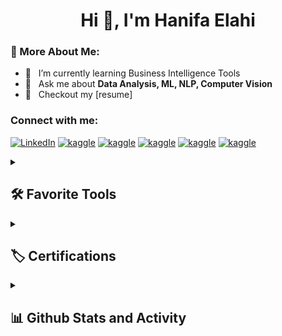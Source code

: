 <h1 align="center">Hi 👋, I'm Hanifa Elahi</h1>

### 🧐 More About Me:

- 🌱 &nbsp; I’m currently learning Business Intelligence Tools
- 💬 &nbsp; Ask me about **Data Analysis, ML, NLP, Computer Vision**
- 📝 &nbsp; Checkout my [resume]


<h3 align="left">Connect with me:</h3>

<a href="https://fb.com/hanifa.elahi.18/" /></a>
</p>

  <p>
      <a href="https://linkedin.com/in/hanifa-elahi-98570a197/"><img alt="LinkedIn" src="https://img.shields.io/badge/linkedin-%230077B5.svg?style=for-the-badge&logo=linkedin&logoColor=white"></a>
      <a href="https://www.hackerrank.com/hanifa_elahi"><img alt="kaggle" src="https://img.shields.io/badge/-Hackerrank-2EC866?style=for-the-badge&logo=HackerRank&logoColor=white"></a>
      <a href="https://kaggle.com/hanifaelahi"><img alt="kaggle" src="https://img.shields.io/badge/Kaggle-4A154B?style=for-the-badge&logo=kaggle&logoColor=white"></a>
      <a href="https://fb.com/hanifa.elahi.18/"><img alt="kaggle" src="https://img.shields.io/badge/Facebook-%231877F2.svg?style=for-the-badge&logo=Facebook&logoColor=white"></a>
      <a href="hanifa.elahi@gmail.com"><img alt="kaggle" src="https://img.shields.io/badge/Gmail-D14836?style=for-the-badge&logo=gmail&logoColor=white"></a>
        <a href="https://replit.com/@HanifaElahi?path="><img alt="kaggle" src="https://img.shields.io/badge/Replit-%23F7A41D?style=for-the-badge&logo=Replit&logoColor=white"></a>
  </p>
  

<details> <summary><h2>🛠️ Favorite Tools</h2></summary>
  
### 🔥 Data Visualization Tools & Libraries

  <p>
      <a href="#"><img alt="Microsoft Power BI" src="https://img.shields.io/badge/power-bi.svg?logo=power-bi&logoColor=white"></a>
      <a href="#"><img alt="Looker Studio" src="https://img.shields.io/badge/looker-7D00FF.svg?logo=looker&logoColor=white"></a>
      <a href="#"><img alt="Tableau" src="https://img.shields.io/badge/Tableau-E97627.svg?logo=Tableau&logoColor=white"></a>
      <a href="#"><img alt="Matplotlib" src="https://img.shields.io/badge/Matplotlib-298D46?logo=Matplotlib&logoColor=white"></a>
      <a href="#"><img alt="seaborn" src="https://img.shields.io/badge/seaborn-7D4698?logo=seaborn&logoColor=white"></a>
      <a href="#"><img alt="Plotly" src="https://img.shields.io/badge/plotly-E6007A.svg?logo=plotly&logoColor=white"></a>
  </p>
  
  
 ### 🔥 Machine Learning & Artificial Intelligence

  <p>
      <a href="#"><img alt="scikit learn" src="https://img.shields.io/badge/scikitlearn-2962FF?logo=scikitlearn&logoColor=white"></a>
      <a href="#"><img alt="Keras" src="https://img.shields.io/badge/Keras-B71C1C?logo=Keras&logoColor=white"></a>
  </p>
  
### 🔥 Computer Vision
  
  <p>
      <a href="#"><img alt="DeepFace" src="https://img.shields.io/badge/DeepFace-543DE0?logo=DeepFace&logoColor=white"></a>
      <a href="#"><img alt="Open CV" src="https://img.shields.io/badge/open-cv.svg?logo=opencv&logoColor=white"></a>
      <a href="#"><img alt="Mediapipe" src="https://img.shields.io/badge/Mediapipe-161637?logo=Mediapipe&logoColor=white"></a>
  </p>
  
### 🔥 Natural Language Processing
  
  <p>
      <a href="#"><img alt="NLTK" src="https://img.shields.io/badge/NLTK-0000CC?logo=NLTK&logoColor=white"></a>
      <a href="#"><img alt="Gensim" src="https://img.shields.io/badge/Gensim-BB8907?logo=Gensim&logoColor=white"></a>
      <a href="#"><img alt="spaCy" src="https://img.shields.io/badge/spaCy-470137?logo=spaCy&logoColor=white"></a>
    <a href="#"><img alt="TextBlob" src="https://img.shields.io/badge/TextBlob-FF61F6?logo=TextBlob&logoColor=white"></a>
  </p>
  
  ### 🔥 Web Scrapping
  
  <p>
      <a href="#"><img alt="Requests" src="https://img.shields.io/badge/requests-2962FF?logo=requests&logoColor=white"></a>
      <a href="#"><img alt="Selenium" src="https://img.shields.io/badge/selenium-FD3A5C?logo=selenium&logoColor=white"></a>
      <a href="#"><img alt="Beautiful Soup" src="https://img.shields.io/badge/BeautifulSoup-F4B728?logo=Beautiful%20Soup&logoColor=white"></a>
  </p>


### 🔥 Programming & Markup Languages
  
  <p>
      <a href="#"><img alt="Python" src="https://img.shields.io/badge/Python-14354C.svg?logo=python&logoColor=white"></a>
      <a href="#"><img alt="C" src="https://custom-icon-badges.demolab.com/badge/C-03599C.svg?logo=c-in-hexagon&logoColor=white"></a>
      <a href="#"><img alt="C++" src="https://custom-icon-badges.demolab.com/badge/C++-9C033A.svg?logo=cpp2&logoColor=white"></a>
      <a href="#"><img alt="C#" src="https://custom-icon-badges.demolab.com/badge/C%23-68217A.svg?logo=cs2&logoColor=white"></a>
      <a href="#"><img alt="CSS" src="https://img.shields.io/badge/CSS-1572B6.svg?logo=css3&logoColor=white"></a>
      <a href="#"><img alt="HTML" src="https://img.shields.io/badge/HTML-E34F26.svg?logo=html5&logoColor=white"></a>
      <a href="#"><img alt="Java" src="https://custom-icon-badges.demolab.com/badge/Java-007396.svg?logo=java&logoColor=white"></a>
      <a href="#"><img alt="JavaScript" src="https://img.shields.io/badge/JavaScript-F7DF1E.svg?logo=javascript&logoColor=black"></a>
      <a href="#"><img alt="Markdown" src="https://img.shields.io/badge/Markdown-000000.svg?logo=markdown&logoColor=white"></a>
      <a href="#"><img alt="PHP" src="https://img.shields.io/badge/PHP-777BB4.svg?logo=php&logoColor=white"></a>
      <a href="#l"><img alt="SQL" src="https://custom-icon-badges.demolab.com/badge/SQL-025E8C.svg?logo=database&logoColor=white"></a>
  </p>
  
### 🔥 Frameworks & Libraries
 <p>
      <a href="#"><img alt="Arduino" src="https://img.shields.io/badge/-Arduino-00979D?logo=Arduino&logoColor=white"></a>
      <a href="#"><img alt="Bootstrap" src="https://img.shields.io/badge/Bootstrap-7952B3.svg?logo=bootstrap&logoColor=white"></a>
      <a href="#"><img alt="Flask" src="https://img.shields.io/badge/Flask-000000.svg?logo=flask&logoColor=white"></a>
      <a href="#"><img alt="GitHub Actions" src="https://img.shields.io/badge/GitHub%20Actions-2671E5.svg?logo=github%20actions&logoColor=white"></a>
      <a href="#"><img alt="NumPy" src="https://img.shields.io/badge/Numpy-013243.svg?logo=numpy&logoColor=white"></a>
      <a href="#"><img alt="Pandas" src="https://img.shields.io/badge/Pandas-150458.svg?logo=pandas&logoColor=white"></a>
      <a href="#"><img alt="React" src="https://img.shields.io/badge/React-20232a.svg?logo=react&logoColor=%2361DAFB"></a>
      <a href="#"><img alt="Wordpress" src="https://img.shields.io/badge/Wordpress-21759B?logo=wordpress&logoColor=white"></a>
  </p>
  
### 🔥 Databases & Cloud Hosting
  
  <p>
      <a href="#"><img alt="Firebase" src="https://img.shields.io/badge/Firebase-000000.svg?logo=firebase&logoColor=white"></a>
      <a href="#"><img alt="MySQL" src="https://img.shields.io/badge/MySQL-005C84?logo=mysql&logoColor=white"></a>
      <a href="#"><img alt="SQLite" src ="https://img.shields.io/badge/SQLite-07405E?logo=sqlite&logoColor=white"></a>
      <a href="#"><img alt="SQL Server" src="https://img.shields.io/badge/Microsoft%20SQL%20Server-CC2927?logo=microsoft%20sql%20server&logoColor=white"></a>
      <a href="#"><img alt="Oracle" src ="https://img.shields.io/badge/Oracle-F00000.svg?logo=oracle&logoColor=white"></a>
      <a href="#"><img alt="GitHub Pages" src="https://img.shields.io/badge/GitHub%20Pages-327FC7.svg?logo=github&logoColor=white"></a>
      <a href="#"><img alt="Heroku" src="https://img.shields.io/badge/Heroku-430098.svg?logo=heroku&logoColor=white"></a>
      <a href="#"><img alt="Vercel" src="https://img.shields.io/badge/Vercel-000000.svg?logo=vercel&logoColor=white"></a>
      <a href="#"><img alt="Repl.it" src="https://img.shields.io/badge/Repl.it-0D101E.svg?logo=Replit&logoColor=white"></a>
  </p>
  
### 🔥 Software & Tools
  
  <p>
      <a href="#"><img alt="Jupyter" src="https://img.shields.io/badge/Jupyter-F37626.svg?logo=Jupyter&logoColor=white"></a>
      <a href="#"><img alt="spyder" src="https://img.shields.io/badge/spyder-9013FE?logo=spyder-ide&logoColor=white"></a>
      <a href="#"><img alt="Git" src="https://img.shields.io/badge/Git-F05033.svg?logo=git&logoColor=white"></a>
      <a href="#"><img alt="GitHub Desktop" src="https://img.shields.io/badge/GitHub%20Desktop-8034A9.svg?logo=github&logoColor=white"></a>
      <a href="#"><img alt="Visual Studio" src="https://img.shields.io/badge/Visual%20Studio-0078d7.svg?logo=visual-studio&logoColor=white"></a>
      <a href="#"><img alt="Google Sheets" src="https://img.shields.io/badge/Sheets-34A853.svg?logo=google%20sheets&logoColor=white"></a>
      <a href="#"><img alt="Visual Studio Code" src="https://img.shields.io/badge/Visual%20Studio%20Code-0078d7.svg?logo=visual-studio-code&logoColor=white"></a>
    <a href="#"><img alt="Sublime Text" src="https://img.shields.io/badge/sublime-B71C1C?logo=sublime-text&logoColor=white"></a>
  </p>
  
</details>

<details> <summary><h2>🏷️ Certifications</h2></summary>
  
1. [AI for Everyone](https://coursera.org/share/14973b60d5475ceb15b3e94cf742f73f)
2. [Working with Big Query](https://coursera.org/share/c1e4635f269bc98d47c382a570c74871)
3. [Marketing Analytics Dashboard in Data Studio](https://coursera.org/share/c1e4635f269bc98d47c382a570c74871)
4. [Data Science with Python](https://github.com/HanifaElahi/Certificates/blob/main/Data%20Science%20with%20Python.pdf)
5. [Data Science Foundations](https://olympus.mygreatlearning.com/courses/13680/certificate)
  
</details>

<details> <summary><h2>📊 Github Stats and Activity</h2></summary>
  
### 🔥 Streak Stats
  
<img title="🔥 Get streak stats for your profile at git.io/streak-stats" alt="DenverCoder1's streak" src="https://streak-stats.demolab.com/?user=hanifaelahi&theme=monokai-metallian&hide_border=true"/>
  
### 💻 GitHub Profile Stats
  
<img alt="Hanifa Elahi's Github Stats" src="https://denvercoder1-github-readme-stats.vercel.app/api/?username=hanifaelahi&show_icons=true&include_all_commits=true&count_private=true&theme=react&hide_border=true&bg_color=1F222E&title_color=F85D7F&icon_color=F8D866" height="180px"/>

<img alt="Hanifa Elahi's Top Languages" src="https://github-readme-stats.vercel.app/api/top-langs/?username=hanifaelahi&langs_count=8&layout=compact&theme=react&hide_border=true&bg_color=1F222E&title_color=F85D7F&icon_color=F8D866" height="180px"/>
  
<img alt="Hanifa Elahi's Activity Graph" src="https://github-readme-activity-graph.cyclic.app/graph/?username=hanifaelahi&bg_color=1F222E&color=F8D866&line=F85D7F&point=FFFFFF&hide_border=true" />
</details> 
